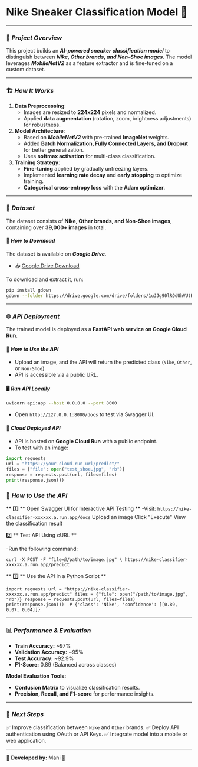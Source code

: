 # Nike Sneaker Classification Model 🚀

---

### 🎯 ***Project Overview***
This project builds an ***AI-powered sneaker classification model*** to distinguish between ***Nike, Other brands, and Non-Shoe images***. The model leverages ***MobileNetV2*** as a feature extractor and is fine-tuned on a custom dataset.

---

### 🏗️ ***How It Works***
1. **Data Preprocessing**:
   - Images are resized to **224x224** pixels and normalized.
   - Applied **data augmentation** (rotation, zoom, brightness adjustments) for robustness.
2. **Model Architecture**:
   - Based on ***MobileNetV2*** with pre-trained **ImageNet** weights.
   - Added **Batch Normalization, Fully Connected Layers, and Dropout** for better generalization.
   - Uses **softmax activation** for multi-class classification.
3. **Training Strategy**:
   - **Fine-tuning** applied by gradually unfreezing layers.
   - Implemented **learning rate decay** and **early stopping** to optimize training.
   - **Categorical cross-entropy loss** with the **Adam optimizer**.

---

### 📂 ***Dataset***
The dataset consists of **Nike, Other brands, and Non-Shoe images**, containing over **39,000+ images** in total.

#### 🔽 ***How to Download***
The dataset is available on ***Google Drive***.

- 📥 [Google Drive Download](https://drive.google.com/drive/folders/1uJJg90lROdUhVUtHwYoLNDvcnlmB5Gmz?usp=drive_link)

To download and extract it, run:
```bash
pip install gdown
gdown --folder https://drive.google.com/drive/folders/1uJJg90lROdUhVUtHwYoLNDvcnlmB5Gmz
```

---

### 🌐 ***API Deployment***
The trained model is deployed as a **FastAPI web service on Google Cloud Run**.

#### 🚀 ***How to Use the API***
- Upload an image, and the API will return the predicted class (`Nike`, `Other`, or `Non-Shoe`).
- API is accessible via a public URL.

#### 🖥️ ***Run API Locally***
```bash
uvicorn api:app --host 0.0.0.0 --port 8000
```
- Open `http://127.0.0.1:8000/docs` to test via Swagger UI.

#### 📡 ***Cloud Deployed API***
- API is hosted on **Google Cloud Run** with a public endpoint.
- To test with an image:
```python
import requests
url = "https://your-cloud-run-url/predict/"
files = {"file": open("test_shoe.jpg", "rb")}
response = requests.post(url, files=files)
print(response.json())
```
### 📜 ***How to Use the API***
** 1️⃣ ** Open Swagger UI for Interactive API Testing **
-Visit:
`https://nike-classifier-xxxxxx.a.run.app/docs`
Upload an image
Click "Execute"
View the classification result

 2️⃣ ** Test API Using cURL **

-Run the following command:

`curl -X POST -F "file=@/path/to/image.jpg" \
     https://nike-classifier-xxxxxx.a.run.app/predict`

** 3️⃣ ** Use the API in a Python Script **

`import requests
url = "https://nike-classifier-xxxxxx.a.run.app/predict"
files = {"file": open("/path/to/image.jpg", "rb")}
response = requests.post(url, files=files)
print(response.json())  # {'class': 'Nike', 'confidence': [[0.89, 0.07, 0.04]]}`

---

### 📊 ***Performance & Evaluation***
- **Train Accuracy:** ~97%  
- **Validation Accuracy:** ~95%  
- **Test Accuracy:** ~92.9%  
- **F1-Score:** 0.89 (Balanced across classes)

**Model Evaluation Tools:**
- **Confusion Matrix** to visualize classification results.
- **Precision, Recall, and F1-score** for performance insights.

---

### 📌 ***Next Steps***
✅ Improve classification between `Nike` and `Other` brands.
✅ Deploy API authentication using OAuth or API Keys.
✅ Integrate model into a mobile or web application.

---

🎉 **Developed by:** Mani 🚀


